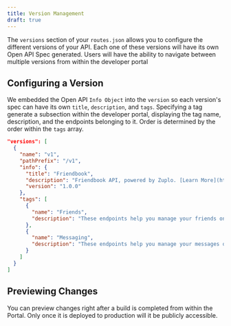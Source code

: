 ```yaml
---
title: Version Management
draft: true
---
```


The `versions` section of your `routes.json` allows you to configure the different versions of your API. Each one of these versions will have its own Open API Spec generated. Users will have the ability to navigate between multiple versions from within the developer portal

## Configuring a Version

We embedded the Open API `Info Object` into the `version` so each version's spec can have its own `title`, `description`, and `tags`. Specifying a tag generate a subsection within the developer portal, displaying the tag name, description, and the endpoints belonging to it. Order is determined by the order within the `tags` array.

```json
"versions": [
  {
    "name": "v1",
    "pathPrefix": "/v1",
    "info": {
      "title": "Friendbook",
      "description": "Friendbook API, powered by Zuplo. [Learn More](https://www.friendbook.com/)",
      "version": "1.0.0"
    },
    "tags": [
      {
        "name": "Friends",
        "description": "These endpoints help you manage your friends on friendbook."
      },
      {
        "name": "Messaging",
        "description": "These endpoints help you manage your messages on friendbook."
      }
    ]
  }
]
```

## Previewing Changes

You can preview changes right after a build is completed from within the Portal. Only once it is deployed to production will it be publicly accessible.
